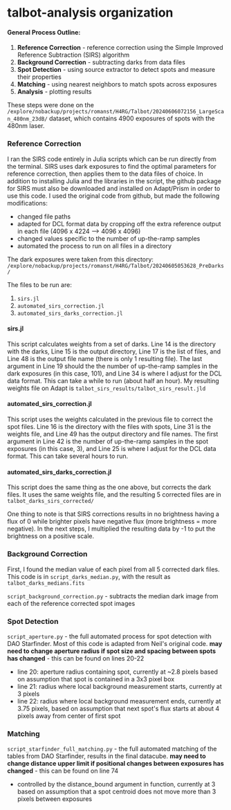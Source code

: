 # talbot-analysis organization

#### General Process Outline:
1. __Reference Correction__ - reference correction using the Simple Improved Reference Subtraction (SIRS) algorithm
2. __Background Correction__ - subtracting darks from data files
3. __Spot Detection__ - using source extractor to detect spots and measure their properties
4. __Matching__ - using nearest neighbors to match spots across exposures
5. __Analysis__ - plotting results

These steps were done on the `/explore/nobackup/projects/romanst/H4RG/Talbot/20240606072156_LargeScan_480nm_23dB/` dataset, which contains 4900 exposures of spots with the 480nm laser.

### Reference Correction

I ran the SIRS code entirely in Julia scripts which can be run directly from the terminal. SIRS uses dark exposures to find the optimal parameters for reference correction, then applies them to the data files of choice. In addition to installing Julia and the libraries in the script, the github package for SIRS must also be downloaded and installed on Adapt/Prism in order to use this code. I used the original code from github, but made the following modifications:

- changed file paths
- adapted for DCL format data by cropping off the extra reference output in each file (4096 x 4224 --> 4096 x 4096)
- changed values specific to the number of up-the-ramp samples
- automated the process to run on all files in a directory

The dark exposures were taken from this directory: `/explore/nobackup/projects/romanst/H4RG/Talbot/20240605053628_PreDarks/`

The files to be run are:
1. `sirs.jl`
2. `automated_sirs_correction.jl`
3. `automated_sirs_darks_correction.jl`

#### sirs.jl

This script calculates weights from a set of darks. Line 14 is the directory with the darks, Line 15 is the output directory, Line 17 is the list of files, and Line 48 is the output file name (there is only 1 resulting file). The last argument in Line 19 should the the number of up-the-ramp samples in the dark exposures (in this case, 101), and Line 34 is where I adjust for the DCL data format. This can take a while to run (about half an hour). My resulting weights file on Adapt is `talbot_sirs_results/talbot_sirs_result.jld`

#### automated_sirs_correction.jl

This script uses the weights calculated in the previous file to correct the spot files. Line 16 is the directory with the files with spots, Line 31 is the weights file, and Line 49 has the output directory and file names. The first argument in Line 42 is the number of up-the-ramp samples in the spot exposures (in this case, 3), and Line 25 is where I adjust for the DCL data format. This can take several hours to run.

#### automated_sirs_darks_correction.jl

This script does the same thing as the one above, but corrects the dark files. It uses the same weights file, and the resulting 5 corrected files are in `talbot_darks_sirs_corrected/`

One thing to note is that SIRS corrections results in no brightness having a flux of 0 while brighter pixels have negative flux (more brightness = more negative). In the next steps, I multiplied the resulting data by -1 to put the brightness on a positive scale.

### Background Correction

First, I found the median value of each pixel from all 5 corrected dark files. This code is in `script_darks_median.py`, with the result as `talbot_darks_medians.fits`

`script_background_correction.py` - subtracts the median dark image from each of the reference corrected spot images

### Spot Detection

`script_aperture.py` - the full automated process for spot detection with DAO Starfinder. Most of this code is adapted from Neil's original code.
__may need to change aperture radius if spot size and spacing between spots has changed__ - this can be found on lines 20-22
- line 20: aperture radius containing spot, currently at ~2.8 pixels based on assumption that spot is contained in a 3x3 pixel box
- line 21: radius where local background measurement starts, currently at 3 pixels
- line 22: radius where local background measurement ends, currently at 3.75 pixels, based on assumption that next spot's flux starts at about 4 pixels away from center of first spot

### Matching

`script_starfinder_full_matching.py` - the full automated matching of the tables from DAO Starfinder, results in the final datacube.
__may need to change distance upper limit if positional changes between exposures has changed__ - this can be found on line 74
- controlled by the distance_bound argument in function, currently at 3 based on assumption that a spot centroid does not move more than 3 pixels between exposures

